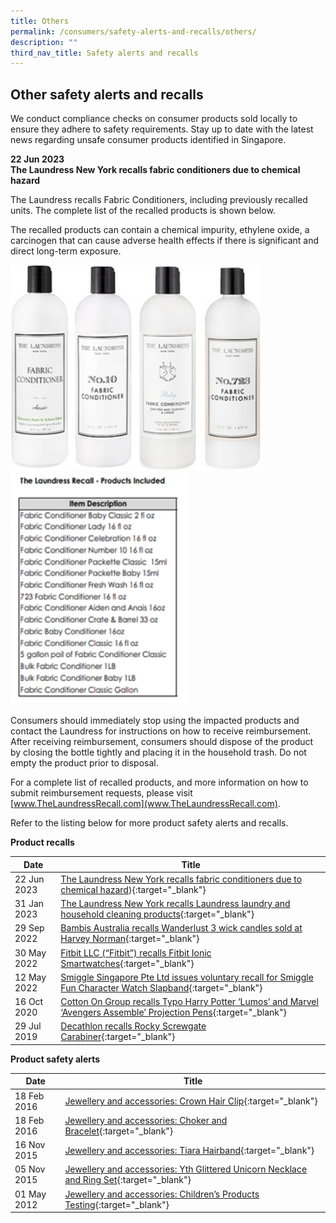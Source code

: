 ```yaml
---
title: Others
permalink: /consumers/safety-alerts-and-recalls/others/
description: ""
third_nav_title: Safety alerts and recalls
---
```

## Other safety alerts and recalls
We conduct compliance checks on consumer products sold locally to ensure they adhere to safety requirements. Stay up to date with the latest news regarding unsafe consumer products identified in Singapore.

**22 Jun 2023**<br>
**The Laundress New York recalls fabric conditioners due to chemical hazard**<br>

The Laundress recalls Fabric Conditioners, including previously recalled units. The complete list of the recalled products is shown below. 

The recalled products can contain a chemical impurity, ethylene oxide, a carcinogen that can cause adverse health effects if there is significant and direct long-term exposure. 

<img src="/images/product-safety-alerts-and-recalls/Others/the%20laundress%20fabric%20conditioner.png" style="width:400px;height:330px;">

<img src="/images/product-safety-alerts-and-recalls/Others/the%20laundress%20recall%20-%20products%20included.png" style="width:280px;height:370px;">


Consumers should immediately stop using the impacted products and contact the Laundress for instructions on how to receive reimbursement. After receiving reimbursement, consumers should dispose of the product by closing the bottle tightly and placing it in the household trash. Do not empty the product prior to disposal. 

For a complete list of recalled products, and more information on how to submit reimbursement requests, please visit [www.TheLaundressRecall.com](www.TheLaundressRecall.com). 

Refer to the listing below for more product safety alerts and recalls.

**Product recalls**

|Date|Title|
|---|---|
|22 Jun 2023|[The Laundress New York recalls fabric conditioners due to chemical hazard](/files/product-safety-alerts-and-recalls/Others/others-recall-2023-06-22-thelaundress_fabricconditioner.pdf)){:target="_blank"}|
|31 Jan 2023|[The Laundress New York recalls Laundress laundry and household cleaning products](/files/product-safety-alerts-and-recalls/others/others-recall-2023-01-31-the-laundress.pdf){:target="_blank"}|
|29 Sep 2022|[Bambis Australia recalls Wanderlust 3 wick candles sold at Harvey Norman](/files/product-safety-alerts-and-recalls/recreational-products/recreational-products-recall-2022-09-29-Bambis-Australia-recalls-Wanderlust-3-wick-candles.pdf){:target="_blank"}|
|30 May 2022|[Fitbit LLC (“Fitbit”) recalls Fitbit Ionic Smartwatches](/files/product-safety-alerts-and-recalls/recreational-products/recreational-products-recall-2022-05-30-Fitbit-recalls-Fitbit-Ionic-Smartwatches.pdf){:target="_blank"}|
|12 May 2022|[Smiggle Singapore Pte Ltd issues voluntary recall for Smiggle Fun Character Watch Slapband](/files/product-safety-alerts-and-recalls/children-products/Smiggle-watch-12-May-2022.pdf){:target="_blank"}|
|16 Oct 2020 &nbsp; &nbsp; |[Cotton On Group recalls Typo Harry Potter ‘Lumos’ and Marvel ‘Avengers Assemble’ Projection Pens](/files/product-safety-alerts-and-recalls/children-products/children-products-recall-2020-10-16-cotton-on-group-recalls-typo-harry-potter-projection-pens.pdf){:target="_blank"}|
|29 Jul 2019|[Decathlon recalls Rocky Screwgate Carabiner](/files/product-safety-alerts-and-recalls/recreational-products/recreational-products-recall-2019-07-29-decathlon-recalls-rocky-screwgate-carabiner.pdf){:target="_blank"}|

**Product safety alerts**

|Date|Title|
|---|---|
|18 Feb 2016|[Jewellery and accessories: Crown Hair Clip](/files/product-safety-alerts-and-recalls/children-products/children-products-alert-2016-02-18-crown-hair-clip.pdf){:target="_blank"}|
|18 Feb 2016|[Jewellery and accessories: Choker and Bracelet](/files/product-safety-alerts-and-recalls/children-products/children-products-alert-2016-02-18-choker-and-bracelet.pdf){:target="_blank"}|
|16 Nov 2015|[Jewellery and accessories: Tiara Hairband](/files/product-safety-alerts-and-recalls/children-products/children-products-alert-2015-11-16-tiara-hairband.pdf){:target="_blank"}|
|05 Nov 2015|[Jewellery and accessories: Yth Glittered Unicorn Necklace and Ring Set](/files/product-safety-alerts-and-recalls/children-products/children-products-alert-2015-11-05-yth-glittered-unicorn-necklace-and-ring-set.pdf){:target="_blank"}|
|01 May 2012|[Jewellery and accessories: Children’s Products Testing](/files/product-safety-alerts-and-recalls/children-products/children-products-alert-2012-05-01-children-products-testing.pdf){:target="_blank"}|